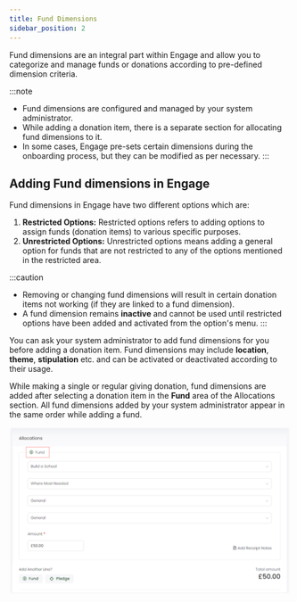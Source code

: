 ```yaml
---
title: Fund Dimensions
sidebar_position: 2
---
```


Fund dimensions are an integral part within Engage and allow you to categorize and manage funds or donations according to pre-defined dimension criteria.

:::note
- Fund dimensions are configured and managed by your system administrator.
- While adding a donation item, there is a separate section for allocating fund dimensions to it.
- In some cases, Engage pre-sets certain dimensions during the onboarding process, but they can be modified as per necessary.
:::

## Adding Fund dimensions in Engage

Fund dimensions in Engage have two different options which are:

1. **Restricted Options:** Restricted options refers to adding options to assign funds (donation items) to various specific purposes. 
2. **Unrestricted Options:** Unrestricted options means adding a general option for funds that are not restricted to any of the options mentioned in the restricted area.

:::caution
- Removing or changing fund dimensions will result in certain donation items not working (if they are linked to a fund dimension).
- A fund dimension remains **inactive** and cannot be used until restricted options have been added and activated from the option's menu. 
:::

You can ask your system administrator to add fund dimensions for you before adding a donation item. Fund dimensions may include **location**, **theme**, **stipulation** etc. and can be activated or deactivated according to their usage. 

While making a single or regular giving donation, fund dimensions are added after selecting a donation item in the **Fund** area of the Allocations section. All fund dimensions added by your system administrator appear in the same order while adding a fund.

![Fund in Allocations section](./adding-fund-allocations.png)